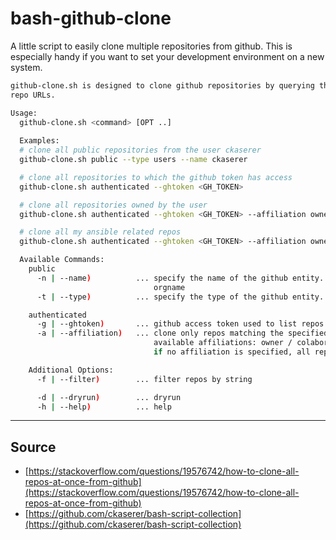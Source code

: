 # bash-github-clone

A little script to easily clone multiple repositories from github. This is especially handy if you want to set your development environment on a new system.

```bash
github-clone.sh is designed to clone github repositories by querying the github api to gather 
repo URLs.

Usage:
  github-clone.sh <command> [OPT ..]
    
  Examples:
  # clone all public repositories from the user ckaserer
  github-clone.sh public --type users --name ckaserer

  # clone all repositories to which the github token has access
  github-clone.sh authenticated --ghtoken <GH_TOKEN>

  # clone all repositories owned by the user
  github-clone.sh authenticated --ghtoken <GH_TOKEN> --affiliation owner

  # clone all my ansible related repos
  github-clone.sh authenticated --ghtoken <GH_TOKEN> --affiliation owner --filter ansible-role

  Available Commands:
    public 
      -n | --name)          ... specify the name of the github entity. e.g. your username or 
                                orgname
      -t | --type)          ... specify the type of the github entity. Either 'users' or 'orgs'

    authenticated
      -g | --ghtoken)       ... github access token used to list repos (incl. private and orgs). 
      -a | --affiliation)   ... clone only repos matching the specified affiliation (optional)
                                available affiliations: owner / colaborator / oranization_member
                                if no affiliation is specified, all repos will be cloned

    Additional Options:
      -f | --filter)        ... filter repos by string

      -d | --dryrun)        ... dryrun
      -h | --help)          ... help
```

----

## Source

* [https://stackoverflow.com/questions/19576742/how-to-clone-all-repos-at-once-from-github](https://stackoverflow.com/questions/19576742/how-to-clone-all-repos-at-once-from-github)
* [https://github.com/ckaserer/bash-script-collection](https://github.com/ckaserer/bash-script-collection)
